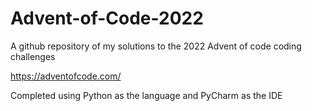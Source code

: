 # Advent-of-Code-2022

A github repository of my solutions to the 2022 Advent of code coding challenges

https://adventofcode.com/

Completed using Python as the language and PyCharm as the IDE
